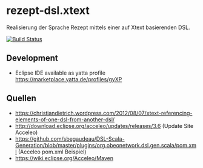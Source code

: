 # rezept-dsl.xtext
Realisierung der Sprache Rezept mittels einer auf Xtext basierenden DSL.

[![Build Status](https://travis-ci.org/FunThomas424242/rezept-dsl.xtext.svg?branch=master)](https://travis-ci.org/FunThomas424242/rezept-dsl.xtext)

## Development

* Eclipse IDE available as yatta profile https://marketplace.yatta.de/profiles/gyXP



## Quellen

* https://christiandietrich.wordpress.com/2012/08/07/xtext-referencing-elements-of-one-dsl-from-another-dsl/
* http://download.eclipse.org/acceleo/updates/releases/3.6 (Update Site Acceleo)
* https://github.com/sbegaudeau/DSL-Scala-Generation/blob/master/plugins/org.obeonetwork.dsl.gen.scala/pom.xml (Acceleo pom.xml Beispiel)
* https://wiki.eclipse.org/Acceleo/Maven
